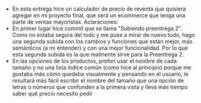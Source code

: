 * En esta entrega hice un calculador de precio de reventa que quisiera agregar en mi proyecto final, que será un ecommerce que tenga una parte de ventas mayoristas.
Aclaraciones:
* En primer lugar hice commit que se llama "Subiendo preentrega 2". Como no estaba segura del todo y me puse a mirar de nuevo todo, hago una segunda subida con los cambios y funciones que están mejor, más semánticos (a mi entender) y con una mejor funcionalidad. Por lo que esta segunda subida es la que realmente sirve para la Preentrega 2.
* En las opciones de los productos, preferí usar el nombre de cada tamaño y no una lista índice común (como hice al principio) porque me gustaba más cómo quedaba visualmente y pensando en el usuario, le resultará más fácil escribir el nombre del tamaño que una opción de letras o números que confunden a la primera vista y lleva más tiempo saber qué precio necesito pedir
